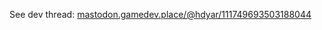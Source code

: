 See dev thread: [mastodon.gamedev.place/@hdyar/111749693503188044](mastodon.gamedev.place/@hdyar/111749693503188044) 
